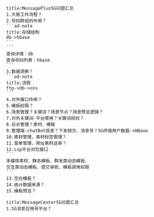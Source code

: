 ````ad-question
title:MessagePlus5G问题汇总
1.大致工作流程？
2.号码群组的作用？
```ad-note
title:存储结构
db->hbase
```
```
查询详情：db
查询号码列表：hbase
```
3.数据洞察？
```ad-note
title:流程
ftp->db->oss
```
4.对外接口作用？
5.模板权限？
6.场景管理？关键词？场景节点？场景预览逻辑？
7.对外关键词-平台使用？关键词规则？
8.日志管理？素材、模板
9.管理端-chatBot信息？下发频次、消息号？5G终端用户数据->HBase
10.素材管理，素材标签管理？
11.菜单管理，网址素材送审？
12.csp平台对完接口
```
多媒体素材、静态模板、群发类动态模板、
交互类动态模板、提交审核、模板调用权限
```	
13.空白模板？
14.统计数据来源？
15.模板预览？

````

````ad-question
title:MessageCenter5G问题汇总
1.5G消息应用号平台？
````